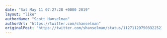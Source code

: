 ```yaml
---
date: "Sat May 11 07:27:28 +0000 2019"
layout: "like"
authorName: "Scott Hanselman"
authorUrl: "https://twitter.com/shanselman"
originalPost: "https://twitter.com/shanselman/status/1127112975033225217"
---
```

